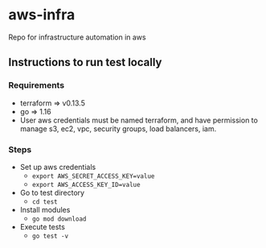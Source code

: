 # aws-infra
Repo for infrastructure automation in aws

## Instructions to run test locally

### Requirements

* terraform => v0.13.5
* go => 1.16
* User aws credentials must be named terraform, and have permission to manage s3, ec2, vpc, security groups, load balancers, iam.

### Steps

* Set up aws credentials
    * `export AWS_SECRET_ACCESS_KEY=value`
    * `export AWS_ACCESS_KEY_ID=value`
* Go to test directory
    * `cd test`
* Install modules
    * `go mod download`
* Execute tests
    * `go test -v`
